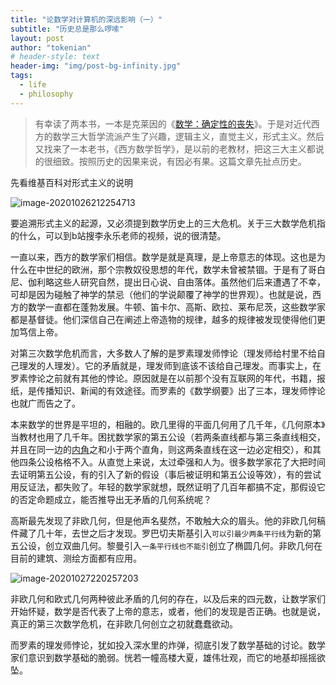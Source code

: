 ```yaml
---
title: "论数学对计算机的深远影响（一）"
subtitle: "历史总是那么啰嗦"
layout: post
author: "tokenian"
# header-style: text
header-img: "img/post-bg-infinity.jpg"
tags:
  - life
  - philosophy
---
```


> 有幸读了两本书，一本是克莱因的《[数学：确定性的丧失](https://book.douban.com/subject/1049136/)》。于是对近代西方的数学三大哲学流派产生了兴趣，逻辑主义，直觉主义，形式主义。然后又找来了一本老书，《西方数学哲学》，是以前的老教材，把这三大主义都说的很细致。按照历史的因果来说，有因必有果。这篇文章先扯点历史。

先看维基百科对形式主义的说明

![image-20201026212254713](https://gitee.com/tokenian/images-bed/raw/master/img/1240.png)

要追溯形式主义的起源，又必须提到数学历史上的三大危机。关于三大数学危机指的什么，可以到b站搜李永乐老师的视频，说的很清楚。

一直以来，西方的数学家们相信。数学是就是真理，是上帝意志的体现。这也是为什么在中世纪的欧洲，那个宗教奴役思想的年代，数学未曾被禁锢。于是有了哥白尼、伽利略这些人研究自然，提出日心说、自由落体。虽然他们后来遭遇了不幸，可却是因为碰触了神学的禁忌（他们的学说颠覆了神学的世界观）。也就是说，西方的数学一直都在蓬勃发展。牛顿、笛卡尔、高斯、欧拉、莱布尼茨，这些数学家都是基督徒。他们深信自己在阐述上帝造物的规律，越多的规律被发现使得他们更加笃信上帝。

对第三次数学危机而言，大多数人了解的是罗素理发师悖论（理发师给村里不给自己理发的人理发）。它的矛盾就是，理发师到底该不该给自己理发。而事实上，在罗素悖论之前就有其他的悖论。原因就是在以前那个没有互联网的年代，书籍，报纸，是传播知识、新闻的有效途径。而罗素的《数学纲要》出了三本，理发师悖论也就广而告之了。

本来数学的世界是平坦的，相融的。欧几里得的平面几何用了几千年，《几何原本》当教材也用了几千年。困扰数学家的第五公设（若两条直线都与第三条直线相交，并且在同一边的[内角](https://zh.wikipedia.org/wiki/内角)之和小于两个直角，则这两条直线在这一边必定相交），和其他四条公设格格不入。从直觉上来说，太过牵强和人为。很多数学家花了大把时间去证明第五公设，有的引入了新的假设（事后被证明和第五公设等效），有的尝试用反证法，都失败了。年轻的数学家就想，既然证明了几百年都搞不定，那假设它的否定命题成立，能否推导出无矛盾的几何系统呢？

高斯最先发现了非欧几何，但是他声名斐然，不敢触大众的眉头。他的非欧几何稿件藏了几十年，去世之后才发现。罗巴切夫斯基引入`可以引最少两条平行线`为新的第五公设，创立双曲几何。黎曼引入`一条平行线也不能引`创立了椭圆几何。非欧几何在目前的建筑、测绘方面都有应用。

![image-20201027220257203](https://gitee.com/tokenian/images-bed/raw/master/img/image-20201027220257203.png)

非欧几何和欧式几何两种彼此矛盾的几何的存在，以及后来的四元数，让数学家们开始怀疑，数学是否代表了上帝的意志，或者，他们的发现是否正确。也就是说，真正的第三次数学危机，在非欧几何创立之初就蠢蠢欲动。

而罗素的理发师悖论，犹如投入深水里的炸弹，彻底引发了数学基础的讨论。数学家们意识到数学基础的脆弱。恍若一幢高楼大夏，雄伟壮观，而它的地基却摇摇欲坠。